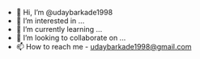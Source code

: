 - 👋 Hi, I’m @udaybarkade1998
- 👀 I’m interested in ...
- 🌱 I’m currently learning ...
- 💞️ I’m looking to collaborate on ...
- 📫 How to reach me - udaybarkade1998@gmail.com

<!---
udaybarkade1998/udaybarkade1998 is a ✨ special ✨ repository because its `README.md` (this file) appears on your GitHub profile.
You can click the Preview link to take a look at your changes.
--->
